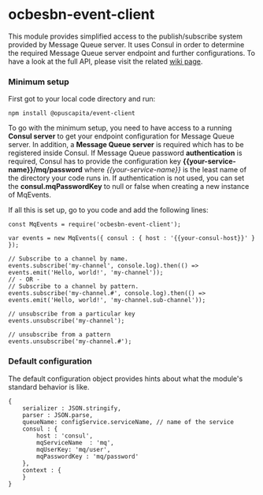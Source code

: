 # ocbesbn-event-client

This module provides simplified access to the publish/subscribe system provided by Message Queue server. It uses Consul in order to determine the required Message Queue server endpoint and further configurations. To have a look at the full API, please visit the related [wiki page](https://github.com/OpusCapita/event-client/wiki).

### Minimum setup
First got to your local code directory and run:
```
npm install @opuscapita/event-client
```
To go with the minimum setup, you need to have access to a running **Consul server** to get your endpoint configuration for Message Queue server. In addition, a **Message Queue server** is required which has to be registered inside Consul. If Message Queue password **authentication** is required, Consul has to provide the configuration key **{{your-service-name}}/mq/password** where *{{your-service-name}}* is the least name of the directory your code runs in. If authentication is not used, you can set the **consul.mqPasswordKey** to null or false when creating a new instance of MqEvents.

If all this is set up, go to you code and add the following lines:

```JS
const MqEvents = require('ocbesbn-event-client');

var events = new MqEvents({ consul : { host : '{{your-consul-host}}' } });

// Subscribe to a channel by name.
events.subscribe('my-channel', console.log).then(() => events.emit('Hello, world!', 'my-channel'));
// - OR -
// Subscribe to a channel by pattern.
events.subscribe('my-channel.#', console.log).then(() => events.emit('Hello, world!', 'my-channel.sub-channel'));

// unsubscribe from a particular key
events.unsubscribe('my-channel');

// unsubscribe from a pattern
events.unsubscribe('my-channel.#');
```

### Default configuration

The default configuration object provides hints about what the module's standard behavior is like.

```JS
{
    serializer : JSON.stringify,
    parser : JSON.parse,
    queueName: configService.serviceName, // name of the service
    consul : {
        host : 'consul',
        mqServiceName  : 'mq',
        mqUserKey: 'mq/user',
        mqPasswordKey : 'mq/password'
    },
    context : {
    }
}
```

